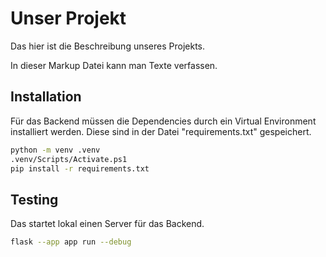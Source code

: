 # Unser Projekt

Das hier ist die Beschreibung unseres Projekts.

In dieser Markup Datei kann man Texte verfassen.

## Installation

Für das Backend müssen die Dependencies durch ein Virtual Environment installiert werden.
Diese sind in der Datei "requirements.txt" gespeichert.

```bash
python -m venv .venv
.venv/Scripts/Activate.ps1
pip install -r requirements.txt
```



## Testing

Das startet lokal einen Server für das Backend.

```bash
flask --app app run --debug
```

